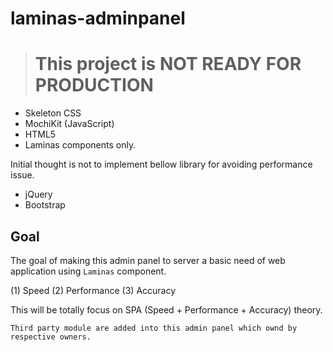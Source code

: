 # laminas-adminpanel

># This project is NOT READY FOR PRODUCTION

- Skeleton CSS
- MochiKit (JavaScript)
- HTML5
- Laminas components only.

Initial thought is not to implement bellow library for avoiding performance issue.

- jQuery
- Bootstrap

## Goal

The goal of making this admin panel to server a basic need of web application using `Laminas` component.

(1) Speed
(2) Performance
(3) Accuracy

This will be totally focus on SPA (Speed + Performance + Accuracy) theory.


`Third party module are added into this admin panel which ownd by respective owners.`